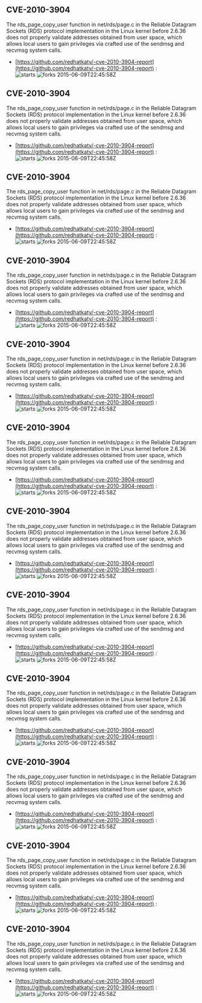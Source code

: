 ## CVE-2010-3904
 The rds_page_copy_user function in net/rds/page.c in the Reliable Datagram Sockets (RDS) protocol implementation in the Linux kernel before 2.6.36 does not properly validate addresses obtained from user space, which allows local users to gain privileges via crafted use of the sendmsg and recvmsg system calls.

- [https://github.com/redhatkaty/-cve-2010-3904-report](https://github.com/redhatkaty/-cve-2010-3904-report) :  
![starts](https://img.shields.io/github/stars/redhatkaty/-cve-2010-3904-report.svg) 
![forks](https://img.shields.io/github/forks/redhatkaty/-cve-2010-3904-report.svg) 
2015-06-09T22:45:58Z

## CVE-2010-3904
 The rds_page_copy_user function in net/rds/page.c in the Reliable Datagram Sockets (RDS) protocol implementation in the Linux kernel before 2.6.36 does not properly validate addresses obtained from user space, which allows local users to gain privileges via crafted use of the sendmsg and recvmsg system calls.

- [https://github.com/redhatkaty/-cve-2010-3904-report](https://github.com/redhatkaty/-cve-2010-3904-report) :  
![starts](https://img.shields.io/github/stars/redhatkaty/-cve-2010-3904-report.svg) 
![forks](https://img.shields.io/github/forks/redhatkaty/-cve-2010-3904-report.svg) 
2015-06-09T22:45:58Z

## CVE-2010-3904
 The rds_page_copy_user function in net/rds/page.c in the Reliable Datagram Sockets (RDS) protocol implementation in the Linux kernel before 2.6.36 does not properly validate addresses obtained from user space, which allows local users to gain privileges via crafted use of the sendmsg and recvmsg system calls.

- [https://github.com/redhatkaty/-cve-2010-3904-report](https://github.com/redhatkaty/-cve-2010-3904-report) :  
![starts](https://img.shields.io/github/stars/redhatkaty/-cve-2010-3904-report.svg) 
![forks](https://img.shields.io/github/forks/redhatkaty/-cve-2010-3904-report.svg) 
2015-06-09T22:45:58Z

## CVE-2010-3904
 The rds_page_copy_user function in net/rds/page.c in the Reliable Datagram Sockets (RDS) protocol implementation in the Linux kernel before 2.6.36 does not properly validate addresses obtained from user space, which allows local users to gain privileges via crafted use of the sendmsg and recvmsg system calls.

- [https://github.com/redhatkaty/-cve-2010-3904-report](https://github.com/redhatkaty/-cve-2010-3904-report) :  
![starts](https://img.shields.io/github/stars/redhatkaty/-cve-2010-3904-report.svg) 
![forks](https://img.shields.io/github/forks/redhatkaty/-cve-2010-3904-report.svg) 
2015-06-09T22:45:58Z

## CVE-2010-3904
 The rds_page_copy_user function in net/rds/page.c in the Reliable Datagram Sockets (RDS) protocol implementation in the Linux kernel before 2.6.36 does not properly validate addresses obtained from user space, which allows local users to gain privileges via crafted use of the sendmsg and recvmsg system calls.

- [https://github.com/redhatkaty/-cve-2010-3904-report](https://github.com/redhatkaty/-cve-2010-3904-report) :  
![starts](https://img.shields.io/github/stars/redhatkaty/-cve-2010-3904-report.svg) 
![forks](https://img.shields.io/github/forks/redhatkaty/-cve-2010-3904-report.svg) 
2015-06-09T22:45:58Z

## CVE-2010-3904
 The rds_page_copy_user function in net/rds/page.c in the Reliable Datagram Sockets (RDS) protocol implementation in the Linux kernel before 2.6.36 does not properly validate addresses obtained from user space, which allows local users to gain privileges via crafted use of the sendmsg and recvmsg system calls.

- [https://github.com/redhatkaty/-cve-2010-3904-report](https://github.com/redhatkaty/-cve-2010-3904-report) :  
![starts](https://img.shields.io/github/stars/redhatkaty/-cve-2010-3904-report.svg) 
![forks](https://img.shields.io/github/forks/redhatkaty/-cve-2010-3904-report.svg) 
2015-06-09T22:45:58Z

## CVE-2010-3904
 The rds_page_copy_user function in net/rds/page.c in the Reliable Datagram Sockets (RDS) protocol implementation in the Linux kernel before 2.6.36 does not properly validate addresses obtained from user space, which allows local users to gain privileges via crafted use of the sendmsg and recvmsg system calls.

- [https://github.com/redhatkaty/-cve-2010-3904-report](https://github.com/redhatkaty/-cve-2010-3904-report) :  
![starts](https://img.shields.io/github/stars/redhatkaty/-cve-2010-3904-report.svg) 
![forks](https://img.shields.io/github/forks/redhatkaty/-cve-2010-3904-report.svg) 
2015-06-09T22:45:58Z

## CVE-2010-3904
 The rds_page_copy_user function in net/rds/page.c in the Reliable Datagram Sockets (RDS) protocol implementation in the Linux kernel before 2.6.36 does not properly validate addresses obtained from user space, which allows local users to gain privileges via crafted use of the sendmsg and recvmsg system calls.

- [https://github.com/redhatkaty/-cve-2010-3904-report](https://github.com/redhatkaty/-cve-2010-3904-report) :  
![starts](https://img.shields.io/github/stars/redhatkaty/-cve-2010-3904-report.svg) 
![forks](https://img.shields.io/github/forks/redhatkaty/-cve-2010-3904-report.svg) 
2015-06-09T22:45:58Z

## CVE-2010-3904
 The rds_page_copy_user function in net/rds/page.c in the Reliable Datagram Sockets (RDS) protocol implementation in the Linux kernel before 2.6.36 does not properly validate addresses obtained from user space, which allows local users to gain privileges via crafted use of the sendmsg and recvmsg system calls.

- [https://github.com/redhatkaty/-cve-2010-3904-report](https://github.com/redhatkaty/-cve-2010-3904-report) :  
![starts](https://img.shields.io/github/stars/redhatkaty/-cve-2010-3904-report.svg) 
![forks](https://img.shields.io/github/forks/redhatkaty/-cve-2010-3904-report.svg) 
2015-06-09T22:45:58Z

## CVE-2010-3904
 The rds_page_copy_user function in net/rds/page.c in the Reliable Datagram Sockets (RDS) protocol implementation in the Linux kernel before 2.6.36 does not properly validate addresses obtained from user space, which allows local users to gain privileges via crafted use of the sendmsg and recvmsg system calls.

- [https://github.com/redhatkaty/-cve-2010-3904-report](https://github.com/redhatkaty/-cve-2010-3904-report) :  
![starts](https://img.shields.io/github/stars/redhatkaty/-cve-2010-3904-report.svg) 
![forks](https://img.shields.io/github/forks/redhatkaty/-cve-2010-3904-report.svg) 
2015-06-09T22:45:58Z

## CVE-2010-3904
 The rds_page_copy_user function in net/rds/page.c in the Reliable Datagram Sockets (RDS) protocol implementation in the Linux kernel before 2.6.36 does not properly validate addresses obtained from user space, which allows local users to gain privileges via crafted use of the sendmsg and recvmsg system calls.

- [https://github.com/redhatkaty/-cve-2010-3904-report](https://github.com/redhatkaty/-cve-2010-3904-report) :  
![starts](https://img.shields.io/github/stars/redhatkaty/-cve-2010-3904-report.svg) 
![forks](https://img.shields.io/github/forks/redhatkaty/-cve-2010-3904-report.svg) 
2015-06-09T22:45:58Z

## CVE-2010-3904
 The rds_page_copy_user function in net/rds/page.c in the Reliable Datagram Sockets (RDS) protocol implementation in the Linux kernel before 2.6.36 does not properly validate addresses obtained from user space, which allows local users to gain privileges via crafted use of the sendmsg and recvmsg system calls.

- [https://github.com/redhatkaty/-cve-2010-3904-report](https://github.com/redhatkaty/-cve-2010-3904-report) :  
![starts](https://img.shields.io/github/stars/redhatkaty/-cve-2010-3904-report.svg) 
![forks](https://img.shields.io/github/forks/redhatkaty/-cve-2010-3904-report.svg) 
2015-06-09T22:45:58Z

